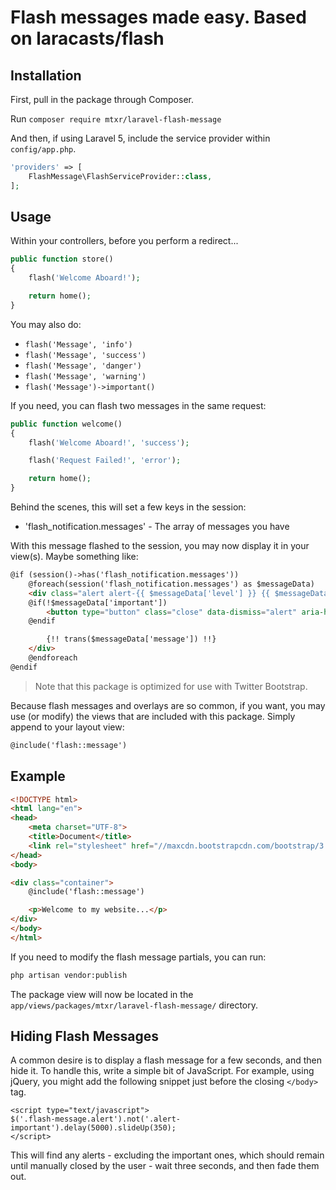 # Flash messages made easy. Based on laracasts/flash

## Installation

First, pull in the package through Composer.

Run `composer require mtxr/laravel-flash-message`

And then, if using Laravel 5, include the service provider within `config/app.php`.

```php
'providers' => [
    FlashMessage\FlashServiceProvider::class,
];
```

## Usage

Within your controllers, before you perform a redirect...

```php
public function store()
{
    flash('Welcome Aboard!');

    return home();
}
```

You may also do:

- `flash('Message', 'info')`
- `flash('Message', 'success')`
- `flash('Message', 'danger')`
- `flash('Message', 'warning')`
- `flash('Message')->important()`

If you need, you can flash two messages in the same request:

```php
public function welcome()
{
    flash('Welcome Aboard!', 'success');

    flash('Request Failed!', 'error');

    return home();
}
```

Behind the scenes, this will set a few keys in the session:

- 'flash_notification.messages' - The array of messages you have

With this message flashed to the session, you may now display it in your view(s). Maybe something like:

```html
@if (session()->has('flash_notification.messages'))
    @foreach(session('flash_notification.messages') as $messageData)
    <div class="alert alert-{{ $messageData['level'] }} {{ $messageData['important'] ? 'alert-important' : '' }}">
    @if(!$messageData['important'])
        <button type="button" class="close" data-dismiss="alert" aria-hidden="true">&times;</button>
    @endif

        {!! trans($messageData['message']) !!}
    </div>
    @endforeach
@endif
```

> Note that this package is optimized for use with Twitter Bootstrap.

Because flash messages and overlays are so common, if you want, you may use (or modify) the views that are included with this package. Simply append to your layout view:

```html
@include('flash::message')
```

## Example

```html
<!DOCTYPE html>
<html lang="en">
<head>
    <meta charset="UTF-8">
    <title>Document</title>
    <link rel="stylesheet" href="//maxcdn.bootstrapcdn.com/bootstrap/3.3.5/css/bootstrap.min.css">
</head>
<body>

<div class="container">
    @include('flash::message')

    <p>Welcome to my website...</p>
</div>
</body>
</html>
```

If you need to modify the flash message partials, you can run:

```bash
php artisan vendor:publish
```

The package view will now be located in the `app/views/packages/mtxr/laravel-flash-message/` directory.

## Hiding Flash Messages

A common desire is to display a flash message for a few seconds, and then hide it. To handle this, write a simple bit of JavaScript. For example, using jQuery, you might add the following snippet just before the closing `</body>` tag.

```
<script type="text/javascript">
$('.flash-message.alert').not('.alert-important').delay(5000).slideUp(350);
</script>
```

This will find any alerts - excluding the important ones, which should remain until manually closed by the user - wait three seconds, and then fade them out.

